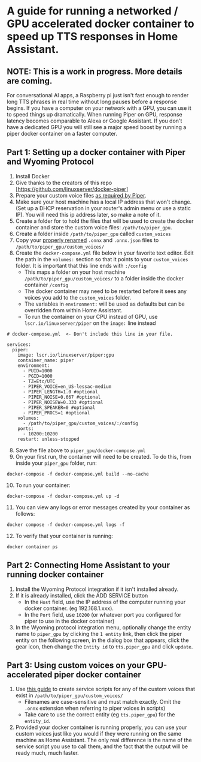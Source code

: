 # A guide for running a networked / GPU accelerated docker container to speed up TTS responses in Home Assistant.
## NOTE: This is a work in progress.  More details are coming.
For conversational AI apps, a Raspberry pi just isn't fast enough to render long TTS phrases in real time without long pauses before a response begins.  If you have a computer on your network with a GPU, you can use it to speed things up dramatically.   When running Piper on GPU, response latency becomes comparable to Alexa or Google Assistant.  If you don't have a dedicated GPU you will still see a major speed boost by running a piper docker container on a faster computer.


## Part 1: Setting up a docker container with Piper and Wyoming Protocol
1. Install Docker
2. Give thanks to the creators of this repo [https://github.com/linuxserver/docker-piper] 
3. Prepare your custom voice files [as required by Piper](renaming_and_preparing_custom_piper_voices.md). 
4. Make sure your host machine has a local IP address that won't change.  (Set up a DHCP reservation in your router's admin menu or use a static IP).  You will need this ip address later, so make a note of it.
5. Create a folder for to hold the files that will be used to create the docker container and store the custom voice files: `/path/to/piper_gpu`. 
6. Create a folder inside `/path/to/piper_gpu` called `custom_voices`
7. Copy your [properly renamed](renaming_and_preparing_custom_piper_voices.md) `.onnx` and `.onnx.json` files to `/path/to/piper_gpu/custom_voices/`
8. Create the `docker-compose.yml` file below in your favorite text editor.  Edit the path in the `volumes:` section so that it points to your `custom_voices` folder.  It is important that this line ends with `:/config`
   -  This  maps a folder on your host machine `/path/to/piper_gpu/custom_voices/` to a folder inside the docker container `/config`
   -  The docker container may need to be restarted before it sees any voices you add to the `custom_voices` folder.
   -  The variables in `environment:` will be used as defaults but can be overridden from within Home Assistant.
   -  To run the container on your CPU instead of GPU, use `lscr.io/linuxserver/piper` on the `image:` line instead
   
```
# docker-compose.yml  <- Don't include this line in your file.

services:
  piper:
    image: lscr.io/linuxserver/piper:gpu
    container_name: piper
    environment:
      - PUID=1000
      - PGID=1000
      - TZ=Etc/UTC
      - PIPER_VOICE=en_US-lessac-medium
      - PIPER_LENGTH=1.0 #optional
      - PIPER_NOISE=0.667 #optional
      - PIPER_NOISEW=0.333 #optional
      - PIPER_SPEAKER=0 #optional
      - PIPER_PROCS=1 #optional
    volumes:
      - /path/to/piper_gpu/custom_voices/:/config
    ports:
      - 10200:10200
    restart: unless-stopped
```
8. Save the file above to `piper_gpu/docker-compose.yml`
9. On your first run, the container will need to be created. To do this, from inside your `piper_gpu` folder, run:

```
docker-compose -f docker-compose.yml build --no-cache
```

10. To run your container:
```
docker-compose -f docker-compose.yml up -d
```

11. You can view any logs or error messages created by your container as follows:
```
docker compose -f docker-compose.yml logs -f
```

12. To verify that your container is running:
```
docker container ps
```

## Part 2: Connecting Home Assistant to your running docker container
1. Install the Wyoming Protocol integration if it isn't installed already.
2. If it is already installed, click the ADD SERVICE button
      -  In the `Host` field, use the IP address of the computer running your docker container. (eg 192.168.1.xxx).
      -  In the `Port` field, use `10200` (or whatever port you configured for piper to use in the docker container)
3. In the Wyoming protocol integration menu, optionally change the entity name to `piper_gpu` by clicking the `1 entity` link, then click the piper entity on the following screen, in the dialog box that appears, click the gear icon, then change the `Entity id` to `tts.piper_gpu` and click `update`.

## Part 3: Using custom voices on your GPU-accelerated piper docker container

1. Use [this guide](home_assistant_custom_voice_scripts.md) to create service scripts for any of the custom voices that exist in `/path/to/piper_gpu/custom_voices/`  
    - Filenames are case-sensitive and must match exactly.  Omit the `.onnx` extension when referring to piper voices in scripts)
    - Take care to use the correct entity (eg `tts.piper_gpu`) for the `entity_id`.
2. Provided your docker container is running properly, you can use your custom voices just like you would if they were running on the same machine as Home Assistant. The only real difference is the name of the service script you use to call them, and the fact that the output will be ready much, much faster.
    
    


